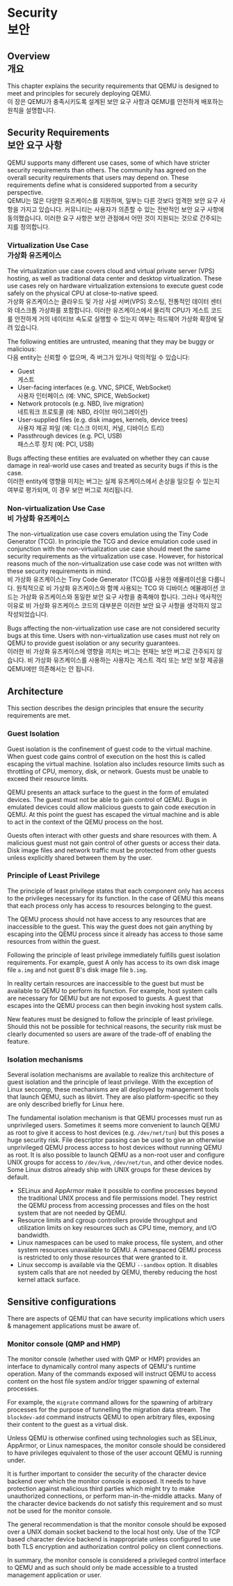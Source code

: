 # Security<br>보안

## Overview<br>개요

This chapter explains the security requirements that QEMU is designed to
meet and principles for securely deploying QEMU.<br>
이 장은 QEMU가 충족시키도록 설계된 보안 요구 사항과 QEMU를 안전하게 배포하는 원칙을 설명합니다.

## Security Requirements<br>보안 요구 사항

QEMU supports many different use cases, some of which have stricter
security requirements than others. The community has agreed on the
overall security requirements that users may depend on. These
requirements define what is considered supported from a security
perspective.<br>
QEMU는 많은 다양한 유즈케이스를 지원하며, 일부는 다른 것보다 엄격한 보안 요구 사항을 가지고 있습니다. 커뮤니티는 사용자가 의존할 수 있는 전반적인 보안 요구 사항에 동의했습니다. 이러한 요구 사항은 보안 관점에서 어떤 것이 지원되는 것으로 간주되는지를 정의합니다.

### Virtualization Use Case<br>가상화 유즈케이스

The virtualization use case covers cloud and virtual private server
(VPS) hosting, as well as traditional data center and desktop
virtualization. These use cases rely on hardware virtualization
extensions to execute guest code safely on the physical CPU at
close-to-native speed.<br>
가상화 유즈케이스는 클라우드 및 가상 사설 서버(VPS) 호스팅, 전통적인 데이터 센터 와 데스크톱 가상화를 포함합니다. 이러한 유즈케이스에서 물리적 CPU가 게스트 코드를 안전하게 거의 네이티브 속도로 실행할 수 있는지 여부는 하드웨어 가상화 확장에 달려 있습니다.

The following entities are untrusted, meaning that they may be buggy or
malicious:<br>
다음 entity는 신뢰할 수 없으며, 즉 버그가 있거나 악의적일 수 있습니다:

-   Guest<br>게스트
-   User-facing interfaces (e.g. VNC, SPICE, WebSocket)<br>사용자 인터페이스 (예: VNC, SPICE, WebSocket)
-   Network protocols (e.g. NBD, live migration)<br>네트워크 프로토콜 (예: NBD, 라이브 마이그레이션)
-   User-supplied files (e.g. disk images, kernels, device trees)<br>사용자 제공 파일 (예: 디스크 이미지, 커널, 디바이스 트리)
-   Passthrough devices (e.g. PCI, USB)<br>패스스루 장치 (예: PCI, USB)

Bugs affecting these entities are evaluated on whether they can cause
damage in real-world use cases and treated as security bugs if this is
the case.<br>
이러한 entity에 영향을 미치는 버그는 실제 유즈케이스에서 손상을 일으킬 수 있는지 여부로 평가되며, 이 경우 보안 버그로 처리됩니다.

### Non-virtualization Use Case<br>비 가상화 유즈케이스

The non-virtualization use case covers emulation using the Tiny Code
Generator (TCG). In principle the TCG and device emulation code used in
conjunction with the non-virtualization use case should meet the same
security requirements as the virtualization use case. However, for
historical reasons much of the non-virtualization use case code was not
written with these security requirements in mind.<br>
비 가상화 유즈케이스는 Tiny Code Generator (TCG)를 사용한 에뮬레이션을 다룹니다. 원칙적으로 비 가상화 유즈케이스와 함께 사용되는 TCG 와 디바이스 에뮬레이션 코드는 가상화 유즈케이스와 동일한 보안 요구 사항을 충족해야 합니다. 그러나 역사적인 이유로 비 가상화 유즈케이스 코드의 대부분은 이러한 보안 요구 사항을 생각하지 않고 작성되었습니다.

Bugs affecting the non-virtualization use case are not considered
security bugs at this time. Users with non-virtualization use cases must
not rely on QEMU to provide guest isolation or any security guarantees.<br>이러한 비 가상화 유즈케이스에 영향을 끼치는 버그는 현재는 보안 버그로 간주되지 않습니다. 비 가상화 유즈케이스를 사용하는 사용자는 게스트 격리 또는 보안 보장 제공을 QEMU에만 의존해서는 안 됩니다.

## Architecture

This section describes the design principles that ensure the security
requirements are met.

### Guest Isolation

Guest isolation is the confinement of guest code to the virtual machine.
When guest code gains control of execution on the host this is called
escaping the virtual machine. Isolation also includes resource limits
such as throttling of CPU, memory, disk, or network. Guests must be
unable to exceed their resource limits.

QEMU presents an attack surface to the guest in the form of emulated
devices. The guest must not be able to gain control of QEMU. Bugs in
emulated devices could allow malicious guests to gain code execution in
QEMU. At this point the guest has escaped the virtual machine and is
able to act in the context of the QEMU process on the host.

Guests often interact with other guests and share resources with them. A
malicious guest must not gain control of other guests or access their
data. Disk image files and network traffic must be protected from other
guests unless explicitly shared between them by the user.

### Principle of Least Privilege

The principle of least privilege states that each component only has
access to the privileges necessary for its function. In the case of QEMU
this means that each process only has access to resources belonging to
the guest.

The QEMU process should not have access to any resources that are
inaccessible to the guest. This way the guest does not gain anything by
escaping into the QEMU process since it already has access to those same
resources from within the guest.

Following the principle of least privilege immediately fulfills guest
isolation requirements. For example, guest A only has access to its own
disk image file `a.img` and not guest B\'s disk image file `b.img`.

In reality certain resources are inaccessible to the guest but must be
available to QEMU to perform its function. For example, host system
calls are necessary for QEMU but are not exposed to guests. A guest that
escapes into the QEMU process can then begin invoking host system calls.

New features must be designed to follow the principle of least
privilege. Should this not be possible for technical reasons, the
security risk must be clearly documented so users are aware of the
trade-off of enabling the feature.

### Isolation mechanisms

Several isolation mechanisms are available to realize this architecture
of guest isolation and the principle of least privilege. With the
exception of Linux seccomp, these mechanisms are all deployed by
management tools that launch QEMU, such as libvirt. They are also
platform-specific so they are only described briefly for Linux here.

The fundamental isolation mechanism is that QEMU processes must run as
unprivileged users. Sometimes it seems more convenient to launch QEMU as
root to give it access to host devices (e.g. `/dev/net/tun`) but this
poses a huge security risk. File descriptor passing can be used to give
an otherwise unprivileged QEMU process access to host devices without
running QEMU as root. It is also possible to launch QEMU as a non-root
user and configure UNIX groups for access to `/dev/kvm`, `/dev/net/tun`,
and other device nodes. Some Linux distros already ship with UNIX groups
for these devices by default.

-   SELinux and AppArmor make it possible to confine processes beyond
    the traditional UNIX process and file permissions model. They
    restrict the QEMU process from accessing processes and files on the
    host system that are not needed by QEMU.
-   Resource limits and cgroup controllers provide throughput and
    utilization limits on key resources such as CPU time, memory, and
    I/O bandwidth.
-   Linux namespaces can be used to make process, file system, and other
    system resources unavailable to QEMU. A namespaced QEMU process is
    restricted to only those resources that were granted to it.
-   Linux seccomp is available via the QEMU `--sandbox` option. It
    disables system calls that are not needed by QEMU, thereby reducing
    the host kernel attack surface.

## Sensitive configurations

There are aspects of QEMU that can have security implications which
users & management applications must be aware of.

### Monitor console (QMP and HMP)

The monitor console (whether used with QMP or HMP) provides an interface
to dynamically control many aspects of QEMU\'s runtime operation. Many
of the commands exposed will instruct QEMU to access content on the host
file system and/or trigger spawning of external processes.

For example, the `migrate` command allows for the spawning of arbitrary
processes for the purpose of tunnelling the migration data stream. The
`blockdev-add` command instructs QEMU to open arbitrary files, exposing
their content to the guest as a virtual disk.

Unless QEMU is otherwise confined using technologies such as SELinux,
AppArmor, or Linux namespaces, the monitor console should be considered
to have privileges equivalent to those of the user account QEMU is
running under.

It is further important to consider the security of the character device
backend over which the monitor console is exposed. It needs to have
protection against malicious third parties which might try to make
unauthorized connections, or perform man-in-the-middle attacks. Many of
the character device backends do not satisfy this requirement and so
must not be used for the monitor console.

The general recommendation is that the monitor console should be exposed
over a UNIX domain socket backend to the local host only. Use of the TCP
based character device backend is inappropriate unless configured to use
both TLS encryption and authorization control policy on client
connections.

In summary, the monitor console is considered a privileged control
interface to QEMU and as such should only be made accessible to a
trusted management application or user.
